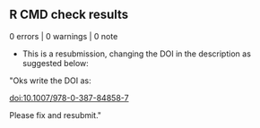 ## R CMD check results

0 errors | 0 warnings | 0 note

* This is a resubmission, changing the DOI in the description as suggested below:

"Oks write the DOI as:

  <doi:10.1007/978-0-387-84858-7>

Please fix and resubmit."
